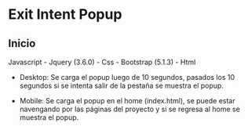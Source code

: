 # Exit Intent Popup

## Inicio

Javascript - Jquery (3.6.0) - Css - Bootstrap (5.1.3) - Html

- Desktop: Se carga el popup luego de 10 segundos, pasados los 10 segundos si se intenta salir de la pestaña se muestra el popup.

- Mobile: Se carga el popup en el home (index.html), se puede estar navengando por las páginas del proyecto y si se regresa al home se muestra el popup.